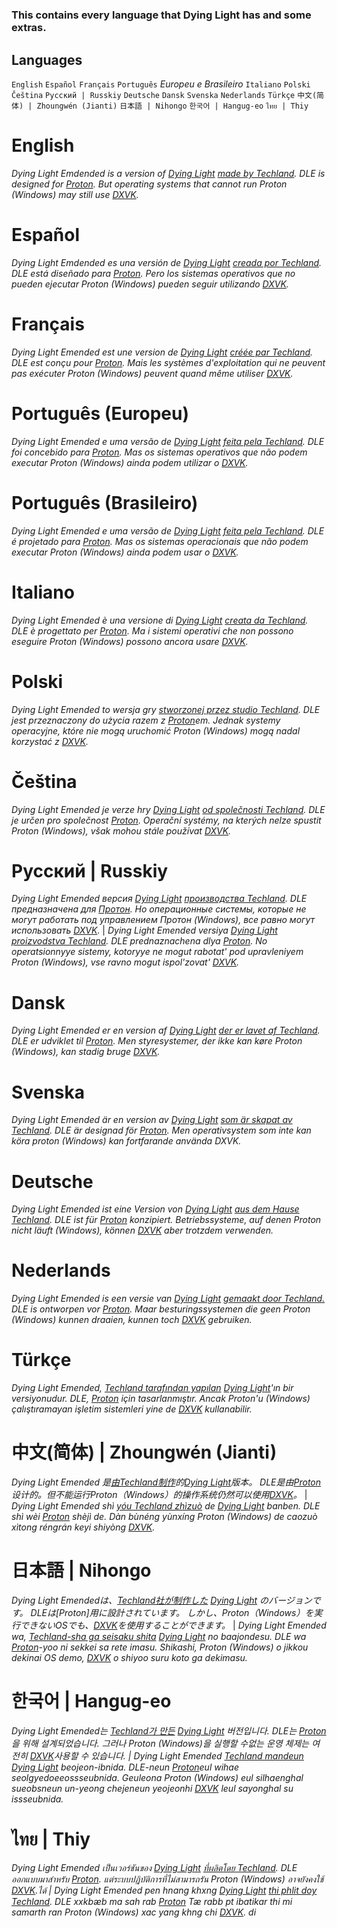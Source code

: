 #

###
 ### This contains every language that Dying Light has and some extras.
###

## Languages
  `English` 
  `Español`
  `Français`
  `Português` *Europeu e Brasileiro*
  `Italiano`
  `Polski`
  `Čeština`
  `Русский | Russkiy`
  `Deutsche`
  `Dansk`
  `Svenska`
  `Nederlands`
  `Türkçe`
  `中文(简体) | Zhoungwén (Jianti)`
  `日本語 | Nihongo`
  `한국어 | Hangug-eo`
  `ไทย | Thiy`
## 

# English
*Dying Light Emdended is a version of [Dying Light](https://dyinglightgame.com/dyinglight/) [made by Techland](https://techland.net/).*
_DLE is designed for [Proton](https://github.com/ValveSoftware/Proton/). But operating systems that cannot run Proton (*Windows*) may still use [DXVK](https://www.github.com/doitsujin/dxvk)._
#

# Español
*Dying Light Emdended es una versión de [Dying Light](https://www.dyinglightgame.com/dyinglight/) [creada por Techland](https://www.techland.net/).*
_DLE está diseñado para [Proton](https://www.github.com/ValveSoftware/Proton/). Pero los sistemas operativos que no pueden ejecutar Proton (*Windows*) pueden seguir utilizando [DXVK](https://www.github.com/doitsujin/dxvk)._
#

# Français
*Dying Light Emended est une version de [Dying Light](https://www.dyinglightgame.com/dyinglight/) [créée par Techland](https://www.techland.net/).*
_DLE est conçu pour [Proton](https://www.github.com/ValveSoftware/Proton/). Mais les systèmes d'exploitation qui ne peuvent pas exécuter Proton (*Windows*) peuvent quand même utiliser [DXVK](https://www.github.com/doitsujin/dxvk)._
#

# Português (Europeu)
*Dying Light Emended e uma versão de [Dying Light](https://www.dyinglightgame.com/dyinglight/) [feita pela Techland](https://www.techland.net/).*
_DLE foi concebido para [Proton](https://www.github.com/ValveSoftware/Proton/). Mas os sistemas operativos que não podem executar Proton (*Windows*) ainda podem utilizar o [DXVK](https://www.github.com/doitsujin/dxvk)._
#

# Português (Brasileiro)
*Dying Light Emended e uma versão de [Dying Light](https://www.dyinglightgame.com/dyinglight/) [feita pela Techland](https://www.techland.net/).*
_DLE é projetado para [Proton](https://www.github.com/ValveSoftware/Proton/). Mas os sistemas operacionais que não podem executar Proton (*Windows*) ainda podem usar o [DXVK](https://www.github.com/doitsujin/dxvk/)._
#

# Italiano
*Dying Light Emended è una versione di [Dying Light](https://www.dyinglightgame.com/dyinglight/) [creata da Techland](https://www.techland.net/).*
_DLE è progettato per [Proton](https://www.github.com/ValveSoftware/Proton/). Ma i sistemi operativi che non possono eseguire Proton (*Windows*) possono ancora usare [DXVK](https://github.com/doitsujin/dxvk/)._
#

# Polski
*Dying Light Emended to wersja gry [stworzonej przez studio Techland](https://www.techland.net/).* _DLE jest przeznaczony do użycia razem z [Proton](https://www.github.com/ValveSoftware/proton/)em.
Jednak systemy operacyjne, które nie mogą uruchomić Proton (*Windows*) mogą nadal korzystać z [DXVK](https://www.github.com/doitsujin/dxvk/)._
#

# Čeština
*Dying Light Emended je verze hry [Dying Light](https://www.dyinglightgame.com/dyinglight/) [od společnosti Techland](https://www.techland.net/).*
_DLE je určen pro společnost [Proton](https://www.github.com/ValveSoftware/Proton/). Operační systémy, na kterých nelze spustit Proton (*Windows*), však mohou stále používat [DXVK](https://www.github.com/doitsujin/dxvk/)._
#

# Русский | Russkiy
*Dying Light Emended версия [Dying Light](https://www.dyinglightgame.com/dyinglight/) [производства Techland](https://www.techland.net/).*
_DLE предназначена для [Протон](https://www.github.com/ValveSoftware/Proton/). Но операционные системы, которые не могут работать под управлением Протон (*Windows*), все равно могут использовать [DXVK](https://www.github.com/doitsujin/dxvk)._ | *Dying Light Emended versiya [Dying Light](https://www.dyinglightgame.com/dyinglight/) [proizvodstva Techland](https://www.techland.net/).*
_DLE prednaznachena dlya [Proton](https://www.github.com/ValveSoftware/Proton/). No operatsionnyye sistemy, kotoryye ne mogut rabotat' pod upravleniyem Proton (*Windows*), vse ravno mogut ispol'zovat' [DXVK](https://www.github.com/doitsujin/dxvk)._
#

# Dansk
*Dying Light Emended er en version af [Dying Light](https://www.dyinglightgame.com/dyinglight/) [der er lavet af Techland](https://www.techland.net/).*
_DLE er udviklet til [Proton](https://www.github.com/ValveSoftware/Proton/). Men styresystemer, der ikke kan køre Proton (*Windows*), kan stadig bruge [DXVK](https://www.github.com/doitsujin/dxvk)._
#

# Svenska
*Dying Light Emended är en version av [Dying Light](https://www.dyinglightgame.com/dyinglight/) [som är skapat av Techland](https://www.techland.net/).*
_DLE är designad för [Proton](https://www.github.com/ValveSoftware/Proton/). Men operativsystem som inte kan köra proton (*Windows*) kan fortfarande använda DXVK._
#

# Deutsche
*Dying Light Emended ist eine Version von [Dying Light](https://www.dyinglightgame.com/dyinglight/) [aus dem Hause Techland](https://www.techland.net/).*
_DLE ist für [Proton](https://www.github.com/ValveSoftware/Proton/) konzipiert. Betriebssysteme, auf denen Proton nicht läuft (*Windows*), können [DXVK](https://www.github.com/doitsujin/dxvk) aber trotzdem verwenden._
#

# Nederlands
*Dying Light Emended is een versie van [Dying Light](https://www.dyinglightgame.com/dyinglight/) [gemaakt door Techland.](https://www.techland.net/)*
_DLE is ontworpen vor [Proton](https://www.github.com/ValveSoftware/Proton/). Maar besturingssystemen die geen Proton (*Windows*) kunnen draaien, kunnen toch [DXVK](https://www.github.com/doitsujin/dxvk) gebruiken._
#

# Türkçe
*Dying Light Emended, [Techland tarafından yapılan](https://www.techland.net/) [Dying Light](https://www.dyinglightgame.com/dyinglight/)'ın bir versiyonudur.*
_DLE, [Proton](https://www.github.com/ValveSoftware/Proton/) için tasarlanmıştır. Ancak Proton'u (*Windows*) çalıştıramayan işletim sistemleri yine de [DXVK](https://www.github.com/doitsujin/dxvk/) kullanabilir._
#

# 中文(简体) | Zhoungwén (Jianti)
*Dying Light Emended 是[由Techland制作](https://www.techland.net/)的[Dying Light](https://www.dyinglightgame.com/dyinglight/)版本。*
_DLE是由[Proton](https://www.github.com/ValveSoftware/Proton/)设计的。但不能运行Proton（*Windows*）的操作系统仍然可以使用[DXVK](https://www.github.com/doitsujin/dxvk/)。_ | *Dying Light Emended shì [yóu Techland zhìzuò](https://www.techland.net) de [Dying Light](https://www.dyinglightgame.com/dyinglight/) banben.* _DLE shì wèi [Proton](https://www.github.com/ValveSoftware/Proton/) shèjì de. Dàn bùnéng yùnxíng Proton (*Windows*) de caozuò xìtong réngrán keyi shiyòng [DXVK](https://www.github.com/doitsujin/dxvk/)._
#

# 日本語 | Nihongo
*Dying Light Emendedは、[Techland社が制作した](https://www.techland.net/) [Dying Light](https://www.dyinglightgame.com/dyinglight/) のバージョンです。*
_DLEは[Proton]用に設計されています。 しかし、Proton（*Windows*）を実行できないOSでも、[DXVK](https://www.github.com/doitsujin/dxvk/)を使用することができます。_ | *Dying Light Emended wa, [Techland-sha ga seisaku shita](https://www.techland.net/) [Dying Light](https://www.dyinglightgame.com/dyinglight/) no baajondesu.* _DLE wa [Proton](https://www.github.com/ValveSoftware/Proton/)-yoo ni sekkei sa rete imasu. Shikashi, Proton (*Windows*) o jikkou dekinai OS demo, [DXVK](https://www.github.com/doitsujin/dxvk/) o shiyoo suru koto ga dekimasu._ 
#

# 한국어 | Hangug-eo
*Dying Light Emended는 [Techland가 만든](https://www.techland.net/) [Dying Light](https://www.dyinglightgame.com/dyinglight/) 버전입니다.*
_DLE는 [Proton](https://www.github.com/ValveSoftware/Proton/)을 위해 설계되었습니다. 그러나 Proton (*Windows*)을 실행할 수없는 운영 체제는 여전히 [DXVK](https://www.github.com/doitsujin/dxvk/)사용할 수 있습니다. | *Dying Light Emended [Techland mandeun](https://www.techland.net/) [Dying Light](https://www.dyinglightgame.com/dyinglight/) beojeon-ibnida.* DLE-neun [Proton](https://www.github.com/ValveSoftware/Proton/)eul wihae seolgyedoeeossseubnida. Geuleona Proton (*Windows*) eul silhaenghal sueobsneun un-yeong chejeneun yeojeonhi [DXVK](https://www.github.com/doitsujin/dxvk/) leul sayonghal su issseubnida._
#

# ไทย | Thiy
*Dying Light Emended เป็นเวอร์ชันของ [Dying Light](https://www.dyinglightgame.com/dyinglight/) [ที่ผลิตโดย Techland](https://www.techland.net/).*
_DLE ออกแบบมาสำหรับ [Proton](https://www.github.com/ValveSoftware/Proton/). แต่ระบบปฏิบัติการที่ไม่สามารถรัน Proton (*Windows*) อาจยังคงใช้ [DXVK](https://www.github.com/doitsujin/dxvk/).ได้  | *Dying Light Emended pen hnang khxng [Dying Light](https://www.dyinglightgame.com/dyinglight/) [thi phlit doy Techland](https://www.techland.net/).* DLE xxkbæb ma sah rab [Proton](https://www.github.com/ValveSoftware/Proton/) Tæ rabb pt ibatikar thi mi samarth ran Proton (*Windows*) xac yang khng chi [DXVK](https://www.Github.com/doitsujin/dxvk/). di_
#

#
